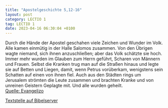 ```yaml
---
title: "Apostelgeschichte 5,12-16"
layout: post
category: LECTIO 1
tag: LECTIO 1
date: 2023-04-16 06:30:04 +0100
---
```

Durch die Hände der Apostel geschahen viele Zeichen und Wunder im Volk. Alle kamen einmütig in der Halle Salomos zusammen.
Von den Übrigen wagte niemand, sich ihnen anzuschließen; aber das Volk schätzte sie hoch.
Immer mehr wurden im Glauben zum Herrn geführt, Scharen von Männern und Frauen.<!--more-->
Selbst die Kranken trug man auf die Straßen hinaus und legte sie auf Betten und Liegen, damit, wenn Petrus vorüberkam, wenigstens sein Schatten auf einen von ihnen fiel.
Auch aus den Städten rings um Jerusalem strömten die Leute zusammen und brachten Kranke und von unreinen Geistern Geplagte mit. Und alle wurden geheilt.<br>
[Quelle: Evangelizo](https://evangeliumtagfuertag.org/DE/gospel)

[Textstelle auf Bibelserver](https://www.bibleserver.com/EU/Apostelgeschichte5,12-16)
